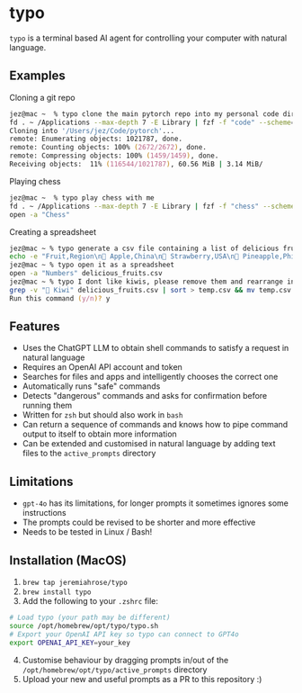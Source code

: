 # typo

`typo` is a terminal based AI agent for controlling your computer with natural language.

## Examples

Cloning a git repo

```zsh
jez@mac ~  % typo clone the main pytorch repo into my personal code dir
fd . ~ /Applications --max-depth 7 -E Library | fzf -f "code" --scheme=path | head -n 30 | typo
Cloning into '/Users/jez/Code/pytorch'...
remote: Enumerating objects: 1021787, done.
remote: Counting objects: 100% (2672/2672), done.
remote: Compressing objects: 100% (1459/1459), done.
Receiving objects:  11% (116544/1021787), 60.56 MiB | 3.14 MiB/
```

Playing chess

```zsh
jez@mac ~  % typo play chess with me
fd . ~ /Applications --max-depth 7 -E Library | fzf -f "chess" --scheme=path | head -n 30 | typo
open -a "Chess"
```

Creating a spreadsheet

```zsh
jez@mac ~ % typo generate a csv file containing a list of delicious fruits followed by their main regions of production
echo -e "Fruit,Region\n🍎 Apple,China\n🍓 Strawberry,USA\n🍍 Pineapple,Philippines\n🍇 Grapes,Italy\n🍉 Watermelon,China\n🍒 Cherry,Turkey\n🥭 Mango,India\n🍑 Peach,China\n🍊 Orange,Brazil\n🥝 Kiwi,Italy\n🍋 Lemon,Mexico\n🍈 Melon,Turkey" > delicious_fruits.csv
jez@mac ~ % typo open it as a spreadsheet
open -a "Numbers" delicious_fruits.csv
jez@mac ~ % typo I dont like kiwis, please remove them and rearrange in alphabetical order
grep -v "🥝 Kiwi" delicious_fruits.csv | sort > temp.csv && mv temp.csv delicious_fruits.csv && open -a "Numbers" delicious_fruits.csv
Run this command (y/n)? y
```

## Features
- Uses the ChatGPT LLM to obtain shell commands to satisfy a request in natural language
- Requires an OpenAI API account and token
- Searches for files and apps and intelligently chooses the correct one
- Automatically runs "safe" commands
- Detects "dangerous" commands and asks for confirmation before running them
- Written for `zsh` but should also work in `bash`
- Can return a sequence of commands and knows how to pipe command output to itself to obtain more information
- Can be extended and customised in natural language by adding text files to the `active_prompts` directory

## Limitations
- `gpt-4o` has its limitations, for longer prompts it sometimes ignores some instructions
- The prompts could be revised to be shorter and more effective
- Needs to be tested in Linux / Bash!

## Installation (MacOS)
1. `brew tap jeremiahrose/typo`
2. `brew install typo`
3. Add the following to your `.zshrc` file:
```zsh
# Load typo (your path may be different)
source /opt/homebrew/opt/typo/typo.sh
# Export your OpenAI API key so typo can connect to GPT4o
export OPENAI_API_KEY=your_key
```
4. Customise behaviour by dragging prompts in/out of the `/opt/homebrew/opt/typo/active_prompts` directory
5. Upload your new and useful prompts as a PR to this repository :)

